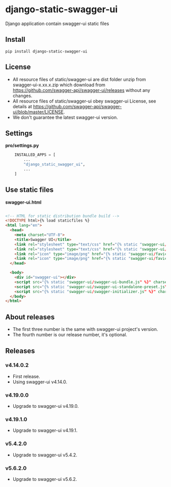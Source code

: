 # django-static-swagger-ui

Django application contain swagger-ui static files

## Install

    pip install django-static-swagger-ui

## License

- All resource files of static/swagger-ui are dist folder unzip from swagger-ui-x.xx.x.zip which download from https://github.com/swagger-api/swagger-ui/releases without any changes.
- All resource files of static/swagger-ui obey swagger-ui License, see details at https://github.com/swagger-api/swagger-ui/blob/master/LICENSE.
- We don't guarantee the latest swagger-ui version.

## Settings

**pro/settings.py**

```python
    INSTALLED_APPS = [
        ...
        "django_static_swagger_ui",
        ...
    ]
```

## Use static files

**swagger-ui.html**

```html

<!-- HTML for static distribution bundle build -->
<!DOCTYPE html>{% load staticfiles %}
<html lang="en">
  <head>
    <meta charset="UTF-8">
    <title>Swagger UI</title>
    <link rel="stylesheet" type="text/css" href="{% static "swagger-ui/swagger-ui.css" %}" />
    <link rel="stylesheet" type="text/css" href="{% static "swagger-ui/index.css" %}" />
    <link rel="icon" type="image/png" href="{% static "swagger-ui/favicon-32x32.png" %}" sizes="32x32" />
    <link rel="icon" type="image/png" href="{% static "swagger-ui/favicon-16x16.png" %}" sizes="16x16" />
  </head>

  <body>
    <div id="swagger-ui"></div>
    <script src="{% static "swagger-ui/swagger-ui-bundle.js" %}" charset="UTF-8"> </script>
    <script src="{% static "swagger-ui/swagger-ui-standalone-preset.js" %}" charset="UTF-8"> </script>
    <script src="{% static "swagger-ui/swagger-initializer.js" %}" charset="UTF-8"> </script>
  </body>
</html>

```

## About releases

- The first three number is the same with swagger-ui project's version.
- The fourth number is our release number, it's optional.

## Releases


### v4.14.0.2

- First release.
- Using swagger-ui v4.14.0.

### v4.19.0.0

- Upgrade to swagger-ui v4.19.0.

### v4.19.1.0

- Upgrade to swagger-ui v4.19.1.

### v5.4.2.0

- Upgrade to swagger-ui v5.4.2.

### v5.6.2.0

- Upgrade to swagger-ui v5.6.2.
